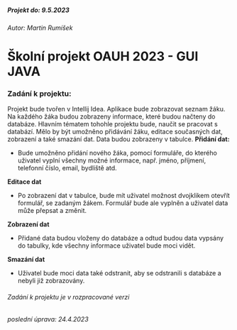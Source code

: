 ##### Projekt do: 9.5.2023
###### Autor: Martin Rumíšek

# Školní projekt OAUH 2023 - GUI JAVA
### Zadání k projektu:
Projekt bude tvořen v Intellij Idea. Aplikace bude zobrazovat seznam žáku. Na každého žáka budou zobrazeny informace, které budou načteny do databáze. Hlavním tématem tohohle projektu bude, naučit se pracovat s databází. Mělo by být umožněno přidávání žáku, editace současných dat, zobrazení a také smazání dat. Data budou zobrazeny v tabulce.
**Přidání dat:**

- Bude umožněno přidání nového žáka, pomocí formuláře, do kterého uživatel vyplní všechny možné informace, např. jméno, příjmení, telefonní číslo, email, bydliště atd.

**Editace dat**

- Po zobrazení dat v tabulce, bude mít uživatel možnost dvojklikem otevřít formulář, se zadaným žákem. Formulář bude ale vyplněn a uživatel data může přepsat a změnit.

**Zobrazení dat**

- Přidané data budou vloženy do databáze a odtud budou data vypsány do tabulky, kde všechny informace uživatel bude moci vidět.

**Smazání dat**

- Uživatel bude moci data také odstranit, aby se odstranili s databáze a nebyli již zobrazovány.

######  Zadání k projektu je v rozpracované verzi
###### poslední úprava: 24.4.2023
